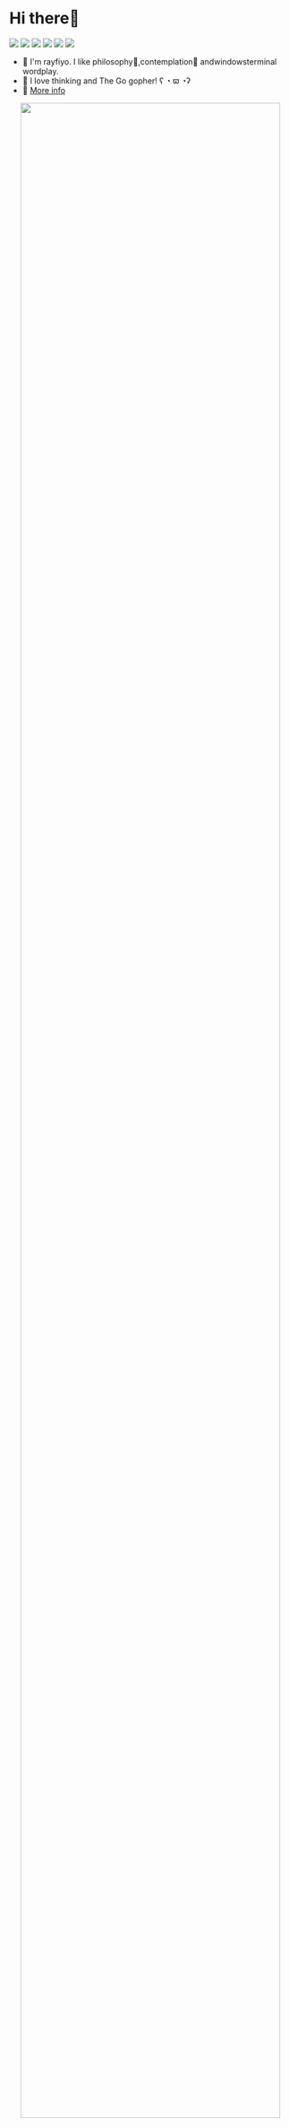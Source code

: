 # Hi there👋

<!-- Shields.io
    https://github.com/badges/shields
    https://simpleicons.org -->

<img src="https://img.shields.io/badge/-Go-00ADD8.svg?logo=go&style=flat&logoColor=white">
<img src="https://img.shields.io/badge/-Docker-2496ED.svg?logo=docker&style=flat&logoColor=white">
<img src="https://img.shields.io/badge/-Typst-239DAD.svg?logo=typst&style=flat&logoColor=white">
<img src="https://img.shields.io/badge/-Neovim-57A143.svg?logo=neovim&style=flat&logoColor=white">
<img src="https://img.shields.io/badge/-Arch%20Linux-1793D1.svg?logo=archlinux&style=flat&logoColor=white">
<img src="https://img.shields.io/badge/-Windows11-0078D4.svg?logo=windows11&style=flat&logoColor=white">

<!-- Text -->

- 🦕 I'm rayfiyo. I like philosophy📕,contemplation🤔 andwindowsterminal wordplay.
- 🥰 I love thinking and The Go gopher! ʕ ◔ ϖ ◔ʔ
- 📝 [More info](https://rayfiyo.github.io)

<!-- GitHub Profile Trophy
    https://github.com/ryo-ma/github-profile-trophy -->

<p align="center">
    <img width="96%" src="https://github-profile-trophy.vercel.app/?username=rayfiyo&row=1&column=8&theme=monokai&no-bg=true&no-frame=true" />
</p>

<!-- GitHub Readme Stats
    https://github.com/anuraghazra/github-readme-stats -->

<p align="center">
    <img width="55%" src="https://github-readme-stats.vercel.app/api?username=rayfiyo&count_private=true&show_icons=true&theme=ambient_gradient" />
    <img width="42%" src="https://github-readme-stats.vercel.app/api/top-langs/?username=rayfiyo&layout=compact&theme=ambient_gradient" />
</p>
